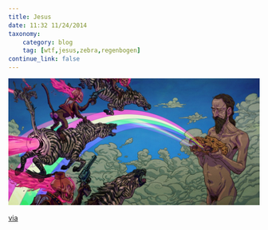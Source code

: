 ```yaml
---
title: Jesus
date: 11:32 11/24/2014
taxonomy:
    category: blog
    tag: [wtf,jesus,zebra,regenbogen]
continue_link: false
---
```


![Jesus zebra](JesusZebra.jpg)

[via](http://www.misterhonk.de/blog/14298/a-naked-jesus-with-rainbow-laser-shooting-on-his-cheetah-nipples/)

